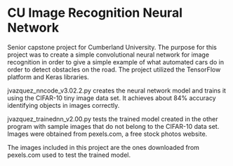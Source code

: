 # CU Image Recognition Neural Network
Senior capstone project for Cumberland University. The purpose for this project was to create a simple convolutional neural network for image recognition in order to give a simple example of what automated cars do in order to detect obstacles on the road. The project utilized the TensorFlow platform and Keras libraries.

jvazquez_nncode_v3.02.2.py creates the neural network model and trains it using the CIFAR-10 tiny image data set. It achieves about 84% accuracy identifying objects in images correctly.

jvazquez_trainednn_v2.00.py tests the trained model created in the other program with sample images that do not belong to the CIFAR-10 data set. Images were obtained from pexels.com, a free stock photos website.

The images included in this project are the ones downloaded from pexels.com used to test the trained model.

